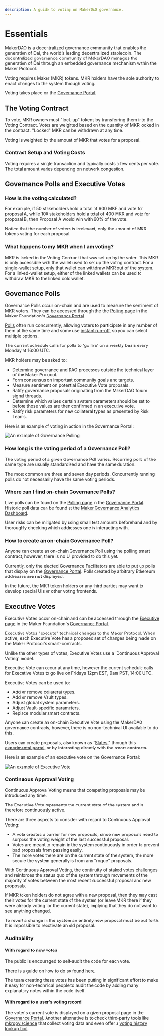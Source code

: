 ```yaml
---
description: A guide to voting on MakerDAO governance.
---
```


# Essentials

MakerDAO is a decentralized governance community that enables the generation of Dai, the world’s leading decentralized stablecoin. The decentralized governance community of MakerDAO manages the generation of Dai through an embedded governance mechanism within the Maker Protocol.

Voting requires Maker (MKR) tokens. MKR holders have the sole authority to enact changes to the system through voting.

Voting takes place on the [Governance Portal](https://vote.makerdao.com/).

## The Voting Contract

To vote, MKR owners must "lock-up" tokens by transferring them into the Voting Contract. Votes are weighted based on the quantity of MKR locked in the contract. "Locked" MKR can be withdrawn at any time.

Voting is weighted by the amount of MKR that votes for a proposal.

### Contract Setup and Voting Costs

Voting requires a single transaction and typically costs a few cents per vote. The total amount varies depending on network congestion.

## Governance Polls and Executive Votes

### How is the voting calculated?

For example, if 50 stakeholders hold a total of 600 MKR and vote for proposal A, while 100 stakeholders hold a total of 400 MKR and vote for proposal B, then Proposal A would win with 60% of the vote.

Notice that the number of voters is irrelevant, only the amount of MKR tokens voting for each proposal.

### What happens to my MKR when I am voting?

MKR is locked in the Voting Contract that was set up by the voter. This MKR is only accessible with the wallet used to set up the voting contract. For a single-wallet setup, only that wallet can withdraw MKR out of the system. For a linked-wallet setup, either of the linked wallets can be used to withdraw MKR to the linked cold wallet.

## Governance Polls

Governance Polls occur on-chain and are used to measure the sentiment of MKR voters. They can be accessed through the the [Polling page](https://vote.makerdao.com/polling) in the Maker Foundation's [Governance Portal](https://vote.makerdao.com).

[Polls](https://vote.makerdao.com/polling) often run concurrently, allowing voters to participate in any number of them at the same time and some use [instant run-off](https://ballotpedia.org/Ranked-choice_voting_%28RCV), so you can select multiple options.

The current schedule calls for polls to 'go live' on a weekly basis every Monday at 16:00 UTC.

MKR holders may be asked to:

- Determine governance and DAO processes outside the technical layer of the Maker Protocol.
- Form consensus on important community goals and targets.
- Measure sentiment on potential Executive Vote proposals.
- Ratify governance proposals originating from the MakerDAO forum signal threads.
- Determine which values certain system parameters should be set to before those values are then confirmed in an executive vote.
- Ratify risk parameters for new collateral types as presented by Risk Teams.

Here is an example of voting in action in the Governance Portal:

![An example of Governance Polling](https://github.com/blimpa/maker-operational-manual/tree/0fa13385ea5d0f81640f54a58ba46c759fe926a7/images/voter-58.png)

### How long is the voting period of a Governance Poll?

The voting period of a given Governance Poll varies. Recurring polls of the same type are usually standardized and have the same duration.

The most common are three and seven day periods. Concurrently running polls do not necessarily have the same voting periods.

### Where can I find on-chain Governance Polls?

Live polls can be found on the [Polling page](https://vote.makerdao.com/polling) in the [Governance Portal](https://vote.makerdao.com). Historic poll data can be found at the [Maker Governance Analytics Dashboard](https://mkrgov.science/).

User risks can be mitigated by using small test amounts beforehand and by thoroughly checking which addresses one is interacting with.

### How to create an on-chain Governance Poll?

Anyone can create an on-chain Governance Poll using the polling smart contract, however, there is no UI provided to do this yet.

Currently, only the elected Governance Facilitators are able to put up polls that display on the [Governance Portal](https://vote.makerdao.com). Polls created by arbitrary Ethereum addresses **are not** displayed.

In the future, the MKR token holders or any third parties may want to develop special UIs or other voting frontends.

## Executive Votes

Executive Votes occur on-chain and can be accessed through the [Executive page](https://vote.makerdao.com/executive) in the Maker Foundation's [Governance Portal](https://vote.makerdao.com).

Executive Votes "execute" technical changes to the Maker Protocol. When active, each Executive Vote has a proposed set of changes being made on the Maker Protocol's smart-contracts.

Unlike the other types of votes, Executive Votes use a 'Continuous Approval Voting' model.

Executive Vote can occur at any time, however the current schedule calls for Executive Votes to go live on Fridays 12pm EST, 9am PST, 14:00 UTC.

Executive Votes can be used to:

- Add or remove collateral types.
- Add or remove Vault types.
- Adjust global system parameters.
- Adjust Vault-specific parameters.
- Replace modular smart contracts.

Anyone can create an on-chain Executive Vote using the MakerDAO governance contracts, however, there is no non-technical UI available to do this.

Users can create proposals, also known as "[Slates](https://docs.makerdao.com/smart-contract-modules/governance-module/chief-detailed-documentation)," through this [experimental portal](https://chief.makerdao.com/), or by interacting directly with the smart contracts.

Here is an example of an executive vote on the Governance Portal:

![An example of Executive Vote](https://github.com/blimpa/maker-operational-manual/tree/0fa13385ea5d0f81640f54a58ba46c759fe926a7/images/voter-59.png)

### Continuous Approval Voting

Continuous Approval Voting means that competing proposals may be introduced any time.

The Executive Vote represents the current state of the system and is therefore continuously active.

There are three aspects to consider with regard to Continuous Approval Voting:

- A vote creates a barrier for new proposals, since new proposals need to surpass the voting weight of the last successful proposal.
- Votes are meant to remain in the system continuously in order to prevent bad proposals from passing easily.
- The more votes there are on the current state of the system, the more secure the system generally is from any "rogue" proposals.

With Continuous Approval Voting, the continuity of staked votes challenges and reinforces the status quo of the system through movements of the majority of votes between the most recent successful proposal and new proposals.

If MKR token holders do not agree with a new proposal, then they may cast their votes for the current state of the system (or leave MKR there if they were already voting for the current state), implying that they do not want to see anything changed.

To revert a change in the system an entirely new proposal must be put forth. It is impossible to reactivate an old proposal.

### Auditability

#### With regard to new votes

The public is encouraged to self-audit the code for each vote.

There is a guide on how to do so found [here.](https://github.com/blimpa/maker-operational-manual/tree/0fa13385ea5d0f81640f54a58ba46c759fe926a7/learn/governance/audit-exec-spells/README.md)

The team creating these votes has been putting in significant effort to make it easy for non-technical people to audit the code by adding many explanatory notes within the code itself.

#### With regard to a user's voting record

The voter's current vote is displayed on a given proposal page in the [Governance Portal](https://vote.makerdao.com/). Another alternative is to check third-party tools like [mkrgov.science](https://mkrgov.science) that collect voting data and even offer a [voting history lookup tool](https://mkrgov.science/voting-history).